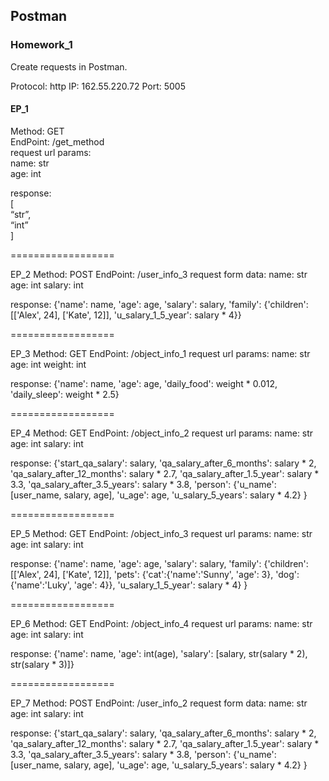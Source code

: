 ## Postman

### Homework_1

Create requests in Postman.

Protocol: http
IP: 162.55.220.72
Port: 5005

#### EP_1  
Method: GET  
EndPoint: /get_method  
request url params:   
 name: str  
 age: int  

response:   
[  
    “str”,  
    “int”  
]  

==================

EP_2
Method: POST
EndPoint: /user_info_3
request form data: 
 name: str
 age: int
 salary: int

response: 
{'name': name,
          'age': age,
          'salary': salary,
          'family': {'children': [['Alex', 24], ['Kate', 12]],
                     'u_salary_1_5_year': salary * 4}}


==================

EP_3
Method: GET
EndPoint: /object_info_1
request url params: 
 name: str
 age: int
 weight: int

response: 
{'name': name,
          'age': age,
          'daily_food': weight * 0.012,
          'daily_sleep': weight * 2.5}


==================

EP_4
Method: GET
EndPoint: /object_info_2
request url params: 
 name: str
 age: int
 salary: int

response: 
{'start_qa_salary': salary,
          'qa_salary_after_6_months': salary * 2,
          'qa_salary_after_12_months': salary * 2.7,
          'qa_salary_after_1.5_year': salary * 3.3,
          'qa_salary_after_3.5_years': salary * 3.8,
          'person': {'u_name': [user_name, salary, age],
                     'u_age': age,
                     'u_salary_5_years': salary * 4.2}
          }


==================

EP_5
Method: GET
EndPoint: /object_info_3
request url params: 
 name: str
 age: int
 salary: int

response: 
{'name': name,
          'age': age,
          'salary': salary,
          'family': {'children': [['Alex', 24], ['Kate', 12]],
                     'pets': {'cat':{'name':'Sunny',
                                     'age': 3},
                              'dog':{'name':'Luky',
                                     'age': 4}},
                     'u_salary_1_5_year': salary * 4}
          }


==================

EP_6
Method: GET
EndPoint: /object_info_4
request url params: 
 name: str
 age: int
 salary: int

response: 
{'name': name,
          'age': int(age),
          'salary': [salary, str(salary * 2), str(salary * 3)]}


==================

EP_7
Method: POST
EndPoint: /user_info_2
request form data: 
 name: str
 age: int
 salary: int

response: 
{'start_qa_salary': salary,
          'qa_salary_after_6_months': salary * 2,
          'qa_salary_after_12_months': salary * 2.7,
          'qa_salary_after_1.5_year': salary * 3.3,
          'qa_salary_after_3.5_years': salary * 3.8,
          'person': {'u_name': [user_name, salary, age],
                     'u_age': age,
                     'u_salary_5_years': salary * 4.2}
          }